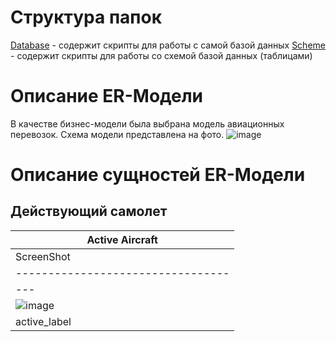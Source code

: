 # Структура папок
[Database](https://github.com/WonMin13/EnterpriseDataBase/tree/main/Lab%20Work%20%231/scripts/database) - содержит скрипты для работы с самой базой данных
[Scheme](https://github.com/WonMin13/EnterpriseDataBase/tree/main/Lab%20Work%20%231/scripts/sheme) - содержит скрипты для работы со схемой базой данных (таблицами)

# Описание ER-Модели
В качестве бизнес-модели была выбрана модель авиационных перевозок. Схема модели представлена на фото.
![image](https://github.com/WonMin13/EnterpriseDataBase/assets/154375695/c6903253-2846-4c44-b0d6-7fbb158c42fb)

# Описание сущностей ER-Модели
## Действующий самолет
|                                                 Active Aircraft                                                    |
|--------------------------------------------------------------------------------------------------------------------|
|              ScreenShot         |	  Название поля |	    Тип данных   |   	    Описание       |       	Ключ         |
|---------------------------------|-----------------|------------------|-----------------------|---------------------|
|---|  id_activeAircraft  |    |     |      |
|  ![image](https://github.com/WonMin13/EnterpriseDataBase/assets/154375695/2a2f0a2a-4aad-46b7-b6c7-27044d6391bf)
 |  active_label  |    |     |      |
